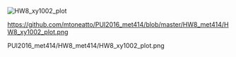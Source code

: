 

![HW8_xy1002_plot](PUI2016_met414/HW8_met414/HW8_xy1002_plot.png?raw=true "Optional Title")


https://github.com/mtoneatto/PUI2016_met414/blob/master/HW8_met414/HW8_xy1002_plot.png

PUI2016_met414/HW8_met414/HW8_xy1002_plot.png
